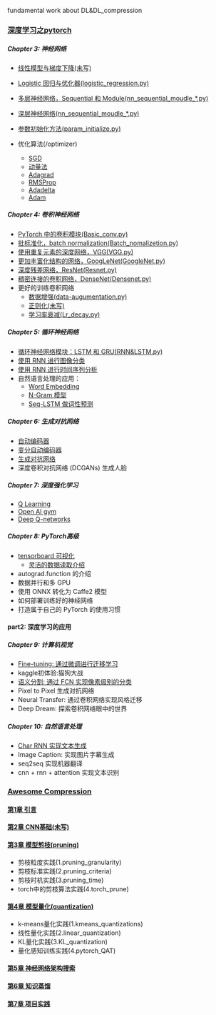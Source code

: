fundamental work about DL&DL_compression
### [深度学习之pytorch](https://github.com/L1aoXingyu/code-of-learn-deep-learning-with-pytorch/tree/master)
##### Chapter 3: 神经网络

- [线性模型与梯度下降(未写)](https://github.com/SherlockLiao/code-of-learn-deep-learning-with-pytorch/blob/master/chapter3_NN/linear-regression-gradient-descend.ipynb)

- [Logistic 回归与优化器(logistic_regression.py)](https://github.com/SherlockLiao/code-of-learn-deep-learning-with-pytorch/blob/master/chapter3_NN/logistic-regression/logistic-regression.ipynb)

- [多层神经网络，Sequential 和 Module(nn_sequential_moudle_*.py)](https://github.com/SherlockLiao/code-of-learn-deep-learning-with-pytorch/blob/master/chapter3_NN/nn-sequential-module.ipynb)

- [深层神经网络(nn_sequential_moudle_*.py)](https://github.com/SherlockLiao/code-of-learn-deep-learning-with-pytorch/blob/master/chapter3_NN/deep-nn.ipynb)

- [参数初始化方法(param_initialize.py)](https://github.com/SherlockLiao/code-of-learn-deep-learning-with-pytorch/blob/master/chapter3_NN/param_initialize.ipynb)

- 优化算法(/optimizer)
  
  - [SGD](https://github.com/SherlockLiao/code-of-learn-deep-learning-with-pytorch/blob/master/chapter3_NN/optimizer/sgd.ipynb)
  - [动量法](https://github.com/SherlockLiao/code-of-learn-deep-learning-with-pytorch/blob/master/chapter3_NN/optimizer/momentum.ipynb)
  - [Adagrad](https://github.com/SherlockLiao/code-of-learn-deep-learning-with-pytorch/blob/master/chapter3_NN/optimizer/adagrad.ipynb)
  - [RMSProp](https://github.com/SherlockLiao/code-of-learn-deep-learning-with-pytorch/blob/master/chapter3_NN/optimizer/rmsprop.ipynb)
  - [Adadelta](https://github.com/SherlockLiao/code-of-learn-deep-learning-with-pytorch/blob/master/chapter3_NN/optimizer/adadelta.ipynb)
  - [Adam](https://github.com/SherlockLiao/code-of-learn-deep-learning-with-pytorch/blob/master/chapter3_NN/optimizer/adam.ipynb)

##### Chapter 4: 卷积神经网络

* [PyTorch 中的卷积模块(Basic_conv.py)](https://github.com/SherlockLiao/code-of-learn-deep-learning-with-pytorch/blob/master/chapter4_CNN/basic_conv.ipynb)
* [批标准化，batch normalization(Batch_nomalizetion.py)](https://github.com/SherlockLiao/code-of-learn-deep-learning-with-pytorch/blob/master/chapter4_CNN/batch-normalization.ipynb)
* [使用重复元素的深度网络，VGG(VGG.py)](https://github.com/SherlockLiao/code-of-learn-deep-learning-with-pytorch/blob/master/chapter4_CNN/vgg.ipynb)
* [更加丰富化结构的网络，GoogLeNet(GoogleNet.py)](https://github.com/SherlockLiao/code-of-learn-deep-learning-with-pytorch/blob/master/chapter4_CNN/googlenet.ipynb)
* [深度残差网络，ResNet(Resnet.py)](https://github.com/SherlockLiao/code-of-learn-deep-learning-with-pytorch/blob/master/chapter4_CNN/resnet.ipynb)
* [稠密连接的卷积网络，DenseNet(Densenet.py)](https://github.com/SherlockLiao/code-of-learn-deep-learning-with-pytorch/blob/master/chapter4_CNN/densenet.ipynb)
* 更好的训练卷积网络
  * [数据增强(data-augumentation.py)](https://github.com/SherlockLiao/code-of-learn-deep-learning-with-pytorch/blob/master/chapter4_CNN/data-augumentation.ipynb)
  * [正则化(未写)](https://github.com/SherlockLiao/code-of-learn-deep-learning-with-pytorch/blob/master/chapter4_CNN/regularization.ipynb)
  * [学习率衰减(Lr_decay.py)](https://github.com/SherlockLiao/code-of-learn-deep-learning-with-pytorch/blob/master/chapter4_CNN/lr-decay.ipynb)

##### Chapter 5: 循环神经网络

* [循环神经网络模块：LSTM 和 GRU(RNN&LSTM.py)](https://github.com/SherlockLiao/code-of-learn-deep-learning-with-pytorch/blob/master/chapter5_RNN/pytorch-rnn.ipynb)
* [使用 RNN 进行图像分类](https://github.com/SherlockLiao/code-of-learn-deep-learning-with-pytorch/blob/master/chapter5_RNN/rnn-for-image.ipynb)
* [使用 RNN 进行时间序列分析](https://github.com/SherlockLiao/code-of-learn-deep-learning-with-pytorch/blob/master/chapter5_RNN/time-series/lstm-time-series.ipynb)
* 自然语言处理的应用：
  * [Word Embedding](https://github.com/SherlockLiao/code-of-learn-deep-learning-with-pytorch/blob/master/chapter5_RNN/nlp/word-embedding.ipynb)
  * [N-Gram 模型](https://github.com/SherlockLiao/code-of-learn-deep-learning-with-pytorch/blob/master/chapter5_RNN/nlp/n-gram.ipynb)
  * [Seq-LSTM 做词性预测](https://github.com/SherlockLiao/code-of-learn-deep-learning-with-pytorch/blob/master/chapter5_RNN/nlp/seq-lstm.ipynb)

##### Chapter 6: 生成对抗网络

* [自动编码器](https://github.com/SherlockLiao/code-of-learn-deep-learning-with-pytorch/blob/master/chapter6_GAN/autoencoder.ipynb)
* [变分自动编码器](https://github.com/SherlockLiao/code-of-learn-deep-learning-with-pytorch/blob/master/chapter6_GAN/vae.ipynb)
* [生成对抗网络](https://github.com/SherlockLiao/code-of-learn-deep-learning-with-pytorch/blob/master/chapter6_GAN/gan.ipynb)
* 深度卷积对抗网络 (DCGANs) 生成人脸

##### Chapter 7: 深度强化学习

* [Q Learning](https://github.com/SherlockLiao/code-of-learn-deep-learning-with-pytorch/blob/master/chapter7_RL/q-learning-intro.ipynb)
* [Open AI gym](https://github.com/SherlockLiao/code-of-learn-deep-learning-with-pytorch/blob/master/chapter7_RL/open_ai_gym.ipynb)
* [Deep Q-networks](https://github.com/SherlockLiao/code-of-learn-deep-learning-with-pytorch/blob/master/chapter7_RL/dqn.ipynb)

##### Chapter 8: PyTorch高级

* [tensorboard 可视化](https://github.com/SherlockLiao/code-of-learn-deep-learning-with-pytorch/blob/master/chapter8_PyTorch-Advances/tensorboard.ipynb)
  * [灵活的数据读取介绍](https://github.com/SherlockLiao/code-of-learn-deep-learning-with-pytorch/blob/master/chapter8_PyTorch-Advances/data-io.ipynb)
* autograd.function 的介绍
* 数据并行和多 GPU
* 使用 ONNX 转化为 Caffe2 模型
* 如何部署训练好的神经网络
* 打造属于自己的 PyTorch 的使用习惯

#### part2: 深度学习的应用

##### Chapter 9: 计算机视觉

- [Fine-tuning: 通过微调进行迁移学习](https://github.com/SherlockLiao/code-of-learn-deep-learning-with-pytorch/blob/master/chapter9_Computer-Vision/fine_tune/)
- kaggle初体验:猫狗大战
- [语义分割: 通过 FCN 实现像素级别的分类](https://github.com/SherlockLiao/code-of-learn-deep-learning-with-pytorch/tree/master/chapter9_Computer-Vision/segmentation)
- Pixel to Pixel 生成对抗网络
- Neural Transfer: 通过卷积网络实现风格迁移
- Deep Dream: 探索卷积网络眼中的世界

##### Chapter 10: 自然语言处理

- [Char RNN 实现文本生成](https://github.com/SherlockLiao/code-of-learn-deep-learning-with-pytorch/blob/master/chapter10_Natural-Language-Process/char_rnn/) 
- Image Caption: 实现图片字幕生成
- seq2seq 实现机器翻译
- cnn + rnn + attention 实现文本识别

### [Awesome Compression](https://github.com/datawhalechina/awesome-compression)

#### [第1章 引言](https://datawhalechina.github.io/awesome-compression/#/ch01/ch01)
  
#### [第2章 CNN基础(未写)](https://datawhalechina.github.io/awesome-compression/#/ch02/ch02)

#### [第3章 模型剪枝(pruning)](https://datawhalechina.github.io/awesome-compression/#/ch03/ch03)
- 剪枝粒度实践(1.pruning_granularity)
- 剪枝标准实践(2.pruning_criteria)
- 剪枝时机实践(3.pruning_time)
- torch中的剪枝算法实践(4.torch_prune)

#### [第4章 模型量化(quantization)](https://datawhalechina.github.io/awesome-compression/#/ch04/ch04)
- k-means量化实践(1.kmeans_quantizations)
- 线性量化实践(2.linear_quantization)
- KL量化实践(3.KL_quantization)
- 量化感知训练实践(4.pytorch_QAT)

  
#### [第5章 神经网络架构搜索](https://datawhalechina.github.io/awesome-compression/#/ch05/ch05)
  
#### [第6章 知识蒸馏](https://datawhalechina.github.io/awesome-compression/#/ch06/ch06)
  
#### [第7章 项目实践](https://datawhalechina.github.io/awesome-compression/#/ch07/ch07)
